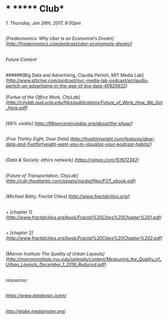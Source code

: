 # * ***** Club* 
###### 1. Thursday, Jan 26th, 2017, 8:00pm 
######                 [Freakonomics: Why Uber Is an Economist’s Dream]  (http://freakonomics.com/podcast/uber-economists-dream/)



###### *Future Content*
######[Big Data and Advertising, Claudia Perlich, MIT Media Lab] (http://www.stitcher.com/podcast/nyc-media-lab-podcast/e/claudia-perlich-on-advertising-in-the-age-of-big-data-40920622)
###### [Furtue of the Office Work, CityLab] (http://citylab.aud.ucla.edu/files/publications/Future_of_Work_How_We_Got_Here.pdf)
###### [99% visible]  (http://99percentinvisible.org/about/the-show/)
###### [Five Thirthy Eight, Dear Data] (http://fivethirtyeight.com/features/dear-data-and-fivethirtyeight-want-you-to-visualize-your-podcast-habits/)
###### [Data & Society: ethics network] (https://vimeo.com/151672242)
###### [Future of Transportation, CityLab] (http://cdn.theatlantic.com/assets/media/files/FOT_ebook.pdf)
###### [Michael Batty, Frectal Cities] (http://www.fractalcities.org/) 
###### + [chapter 1] (http://www.fractalcities.org/book/Fractal%20Cities%20Chapter%201.pdf)
###### + [chapter 2] (http://www.fractalcities.org/book/Fractal%20Cities%20Chapter%202.pdf)
###### [Marron Institute The Quality of Urban Layouts] (http://marroninstitute.nyu.edu/uploads/content/Measuring_the_Quality_of_Urban_Layouts_December_1_2016_Reduced.pdf)
###### resources: 
###### https://www.databasic.io/en/
###### http://globe.mediameter.org/
